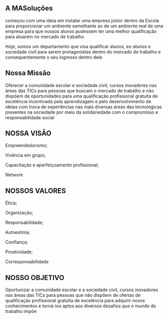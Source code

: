  ## A MASoluções
 começou com uma ideia em instalar uma empresa júnior dentro da Escola para proporcionar um ambiente semelhante ao de um ambiente real de uma empresa para que nossos alunos pudessem ter uma melhor qualificação para atuarem no mercado de trabalho

Hoje, somos um departamento que visa qualificar alunos, ex-alunos e sociedade civil para serem protagonistas dentro do mercado de trabalho e consequentemente o seu ingresso dentro dele


## Nossa Missão


Oferecer a comunidade escolar e sociedade civil, cursos inovadores nas áreas das TICs para pessoas que buscam o  mercado de trabalho  e não dispõem de oportunidades para uma qualificação profissional gratuita de excelência incentivada  pela aprendizagem e pelo desenvolvimento de ideias com troca de experiências nas mais diversas áreas das tecnológicas presentes na sociedade por meio da solidariedade com o compromisso e responsabilidade social

 

## NOSSA VISÃO

 

Empreendedorismo;

Vivência em grupo;

Capacitação e aperfeiçoamento profissional;

Network
 

## NOSSOS VALORES

 

Ética;

Organização;

Responsabilidade;

Autoestima;

Confiança;

Proatividade;

Corresponsabilidade


## NOSSO OBJETIVO

Oportunizar a comunidade escolar e a sociedade civil, cursos inovadores nas áreas das TICs para pessoas que não dispõem de ofertas de qualificação profissional gratuita de excelência para adquirir novos conhecimentos e torná-los aptos aos diversos desafios que o mundo do trabalho impõe
